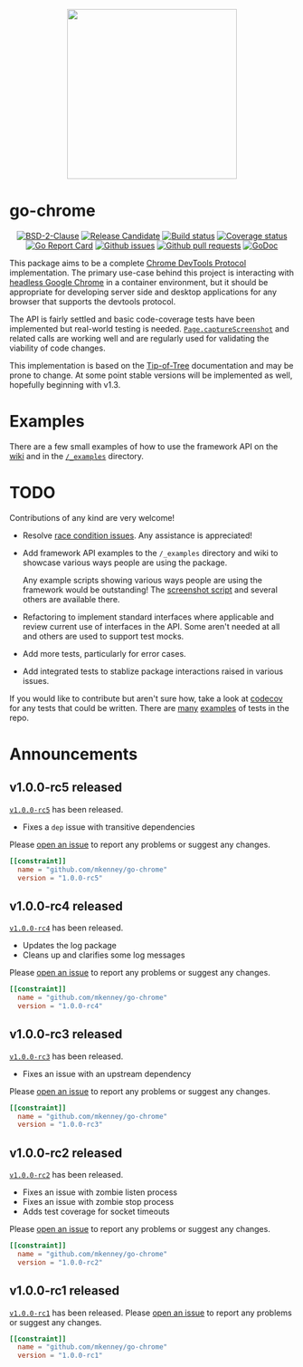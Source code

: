 <p align="center">
    <a href="https://gopherize.me/gopher/255e20ee48c85f3b4701446e2513c100f22129f3"><img src="https://github.com/mkenney/go-chrome/wiki/assets/images/gopher-logo.png" width="300px"></a>
</p>

# go-chrome

<p align="center">
	<a href="https://github.com/mkenney/go-chrome/blob/master/LICENSE"><img src="https://img.shields.io/badge/license-BSD-green.svg" alt="BSD-2-Clause"></a>
	<a href="https://github.com/mkenney/software-guides/blob/master/STABILITY-BADGES.md#release-candidate"><img src="https://img.shields.io/badge/stability-pre--release-48c9b0.svg" alt="Release Candidate"></a>
	<a href="https://travis-ci.org/mkenney/go-chrome"><img src="https://travis-ci.org/mkenney/go-chrome.svg?branch=master" alt="Build status"></a>
	<a href="https://codecov.io/gh/mkenney/go-chrome"><img src="https://img.shields.io/codecov/c/github/mkenney/go-chrome/master.svg" alt="Coverage status"></a>
	<a href="https://goreportcard.com/report/github.com/mkenney/go-chrome"><img src="https://goreportcard.com/badge/github.com/mkenney/go-chrome" alt="Go Report Card"></a>
	<a href="https://github.com/mkenney/go-chrome/issues"><img src="https://img.shields.io/github/issues-raw/mkenney/go-chrome.svg" alt="Github issues"></a>
	<a href="https://github.com/mkenney/go-chrome/pulls"><img src="https://img.shields.io/github/issues-pr/mkenney/go-chrome.svg" alt="Github pull requests"></a>
	<a href="https://godoc.org/github.com/mkenney/go-chrome"><img src="https://godoc.org/github.com/mkenney/go-chrome?status.svg" alt="GoDoc"></a>
</p>

This package aims to be a complete [Chrome DevTools Protocol](https://chromedevtools.github.io/devtools-protocol/) implementation. The primary use-case behind this project is interacting with [headless Google Chrome](https://developers.google.com/web/updates/2017/04/headless-chrome) in a container environment, but it should be appropriate for developing server side and desktop applications for any browser that supports the devtools protocol.

The API is fairly settled and basic code-coverage tests have been implemented but real-world testing is needed. [`Page.captureScreenshot`](https://chromedevtools.github.io/devtools-protocol/tot/Page/#method-captureScreenshot) and related calls are working well and are regularly used for validating the viability of code changes.

This implementation is based on the [Tip-of-Tree](https://chromedevtools.github.io/devtools-protocol/tot/) documentation and may be prone to change. At some point stable versions will be implemented as well, hopefully beginning with v1.3.

# Examples

There are a few small examples of how to use the framework API on the [wiki](https://github.com/mkenney/go-chrome/wiki) and in the [`/_examples`](https://github.com/mkenney/go-chrome/tree/master/_examples) directory.

# TODO

Contributions of any kind are very welcome!

* Resolve [race condition issues](https://github.com/mkenney/go-chrome/pull/119). Any assistance is appreciated!
* Add framework API examples to the `/_examples` directory and wiki to showcase various ways people are using the package.

  Any example scripts showing various ways people are using the framework would be outstanding! The [screenshot script](https://github.com/mkenney/go-chrome/tree/master/_examples/screenshot-url) and several others are available there.

* Refactoring to implement standard interfaces where applicable and review current use of interfaces in the API. Some aren't needed at all and others are used to support test mocks.
* Add more tests, particularly for error cases.
* Add integrated tests to stablize package interactions raised in various issues.

If you would like to contribute but aren't sure how, take a look at [codecov](https://codecov.io/gh/mkenney/go-chrome) for any tests that could be written. There are [many](https://github.com/mkenney/go-chrome/blob/master/tot/socket/cdtp.animation_test.go) [examples](https://github.com/mkenney/go-chrome/blob/master/tot/cdtp/animation/enum.animation.type_test.go) of tests in the repo.

# Announcements

## v1.0.0-rc5 released

[`v1.0.0-rc5`](https://github.com/mkenney/go-chrome/releases/tag/v1.0.0-rc5) has been released.

* Fixes a `dep` issue with transitive dependencies

Please [open an issue](https://github.com/mkenney/go-chrome/issues/new/choose) to report any problems or suggest any changes.

```toml
[[constraint]]
  name = "github.com/mkenney/go-chrome"
  version = "1.0.0-rc5"
```

## v1.0.0-rc4 released

[`v1.0.0-rc4`](https://github.com/mkenney/go-chrome/releases/tag/v1.0.0-rc4) has been released.

* Updates the log package
* Cleans up and clarifies some log messages

Please [open an issue](https://github.com/mkenney/go-chrome/issues/new/choose) to report any problems or suggest any changes.

```toml
[[constraint]]
  name = "github.com/mkenney/go-chrome"
  version = "1.0.0-rc4"
```

## v1.0.0-rc3 released

[`v1.0.0-rc3`](https://github.com/mkenney/go-chrome/releases/tag/v1.0.0-rc3) has been released.

* Fixes an issue with an upstream dependency

Please [open an issue](https://github.com/mkenney/go-chrome/issues/new/choose) to report any problems or suggest any changes.

```toml
[[constraint]]
  name = "github.com/mkenney/go-chrome"
  version = "1.0.0-rc3"
```

## v1.0.0-rc2 released

[`v1.0.0-rc2`](https://github.com/mkenney/go-chrome/releases/tag/v1.0.0-rc2) has been released.

* Fixes an issue with zombie listen process
* Fixes an issue with zombie stop process
* Adds test coverage for socket timeouts

Please [open an issue](https://github.com/mkenney/go-chrome/issues/new/choose) to report any problems or suggest any changes.

```toml
[[constraint]]
  name = "github.com/mkenney/go-chrome"
  version = "1.0.0-rc2"
```

## v1.0.0-rc1 released

[`v1.0.0-rc1`](https://github.com/mkenney/go-chrome/releases/tag/v1.0.0-rc1) has been released. Please [open an issue](https://github.com/mkenney/go-chrome/issues/new/choose) to report any problems or suggest any changes.

```toml
[[constraint]]
  name = "github.com/mkenney/go-chrome"
  version = "1.0.0-rc1"
```
